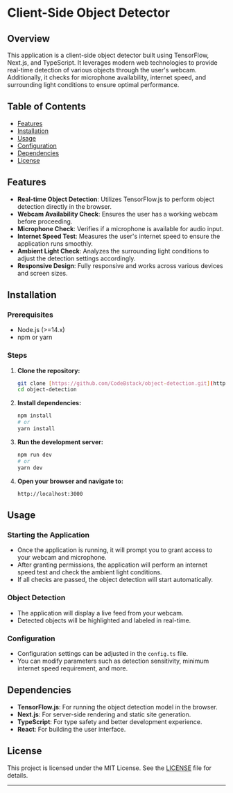 # Client-Side Object Detector

## Overview

This application is a client-side object detector built using TensorFlow, Next.js, and TypeScript. It leverages modern web technologies to provide real-time detection of various objects through the user's webcam. Additionally, it checks for microphone availability, internet speed, and surrounding light conditions to ensure optimal performance.

## Table of Contents
- [Features](#features)
- [Installation](#installation)
- [Usage](#usage)
- [Configuration](#configuration)
- [Dependencies](#dependencies)
- [License](#license)

## Features

- **Real-time Object Detection**: Utilizes TensorFlow.js to perform object detection directly in the browser.
- **Webcam Availability Check**: Ensures the user has a working webcam before proceeding.
- **Microphone Check**: Verifies if a microphone is available for audio input.
- **Internet Speed Test**: Measures the user's internet speed to ensure the application runs smoothly.
- **Ambient Light Check**: Analyzes the surrounding light conditions to adjust the detection settings accordingly.
- **Responsive Design**: Fully responsive and works across various devices and screen sizes.

## Installation

### Prerequisites

- Node.js (>=14.x)
- npm or yarn

### Steps

1. **Clone the repository:**
    ```bash
    git clone [https://github.com/CodeBstack/object-detection.git](https://github.com/CodeBstack/object-detection.git)
    cd object-detection
    ```

2. **Install dependencies:**
    ```bash
    npm install
    # or
    yarn install
    ```

3. **Run the development server:**
    ```bash
    npm run dev
    # or
    yarn dev
    ```

4. **Open your browser and navigate to:**
    ```
    http://localhost:3000
    ```

## Usage

### Starting the Application

- Once the application is running, it will prompt you to grant access to your webcam and microphone.
- After granting permissions, the application will perform an internet speed test and check the ambient light conditions.
- If all checks are passed, the object detection will start automatically.

### Object Detection

- The application will display a live feed from your webcam.
- Detected objects will be highlighted and labeled in real-time.

### Configuration

- Configuration settings can be adjusted in the `config.ts` file.
- You can modify parameters such as detection sensitivity, minimum internet speed requirement, and more.


## Dependencies

- **TensorFlow.js**: For running the object detection model in the browser.
- **Next.js**: For server-side rendering and static site generation.
- **TypeScript**: For type safety and better development experience.
- **React**: For building the user interface.

## License

This project is licensed under the MIT License. See the [LICENSE](LICENSE) file for details.

---



